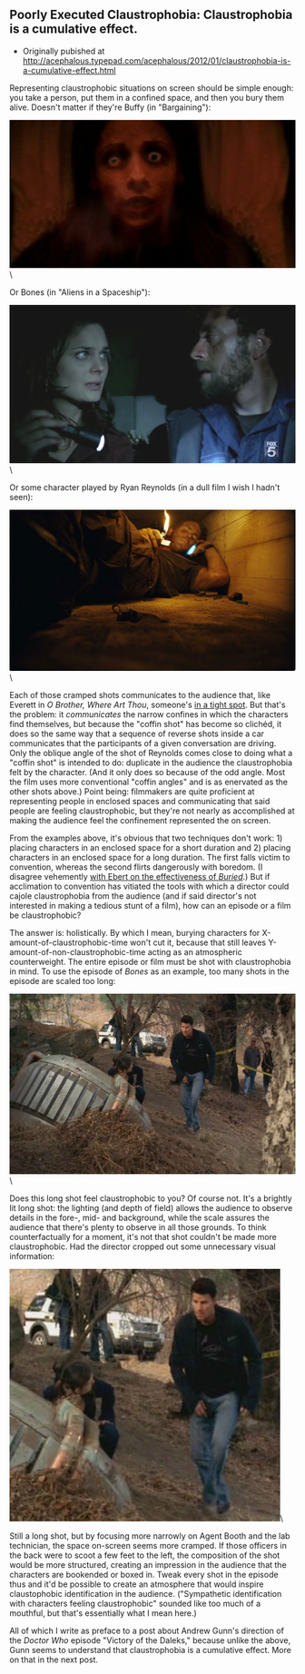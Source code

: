 ## Poorly Executed Claustrophobia: Claustrophobia is a cumulative effect.

 * Originally pubished at http://acephalous.typepad.com/acephalous/2012/01/claustrophobia-is-a-cumulative-effect.html

Representing claustrophobic situations on screen should be simple enough: you take a person, put them in a confined space, and then you bury them alive. Doesn't matter if they're Buffy (in "Bargaining"):

![Figure 01](../../images/themes/poorly-executed-claustrophobia/01.jpg)\ 

Or Bones (in "Aliens in a Spaceship"):

![Figure 02](../../images/themes/poorly-executed-claustrophobia/02.jpg)\ 

Or some character played by Ryan Reynolds (in a dull film I wish I hadn't seen):

![Figure 03](../../images/themes/poorly-executed-claustrophobia/03.jpg)\ 

Each of those cramped shots communicates to the audience that, like Everett in *O Brother, Where Art Thou*, someone's [in a tight spot](http://www.youtube.com/watch?v=tPImdMknAO4). But that's the problem: it *communicates* the narrow confines in which the characters find themselves, but because the "coffin shot" has become so clichéd, it does so the same way that a sequence of reverse shots inside a car communicates that the participants of a given conversation are driving. Only the oblique angle of the shot of Reynolds comes close to doing what a "coffin shot" is intended to do: duplicate in the audience the claustrophobia felt by the character. (And it only does so because of the odd angle. Most the film uses more conventional "coffin angles" and is as enervated as the other shots above.) Point being: filmmakers are quite proficient at representing people in enclosed spaces and communicating that said people are feeling claustrophobic, but they're not nearly as accomplished at making the audience feel the confinement represented the on screen.

From the examples above, it's obvious that two techniques don't work: 1) placing characters in an enclosed space for a short duration and 2) placing characters in an enclosed space for a long duration. The first falls victim to convention, whereas the second flirts dangerously with boredom. (I disagree vehemently [with Ebert on the effectiveness of *Buried*](http://rogerebert.suntimes.com/apps/pbcs.dll/article?AID=/20100922/REVIEWS/100929996).) But if acclimation to convention has vitiated the tools with which a director could cajole claustrophobia from the audience (and if said director's not interested in making a tedious stunt of a film), how can an episode or a film be claustrophobic?

The answer is: holistically. By which I mean, burying characters for X-amount-of-claustrophobic-time won't cut it, because that still leaves Y-amount-of-non-claustrophobic-time acting as an atmospheric counterweight. The entire episode or film must be shot with claustrophobia in mind. To use the episode of *Bones* as an example, too many shots in the episode are scaled too long:

![Figure 04](../../images/themes/poorly-executed-claustrophobia/04.jpg)\ 

Does this long shot feel claustrophobic to you? Of course not. It's a brightly lit long shot: the lighting (and depth of field) allows the audience to observe details in the fore-, mid- and background, while the scale assures the audience that there's plenty to observe in all those grounds. To think counterfactually for a moment, it's not that shot couldn't be made more claustrophobic. Had the director cropped out some unnecessary visual information:

![Figure 05](../../images/themes/poorly-executed-claustrophobia/05.jpg)\ 

Still a long shot, but by focusing more narrowly on Agent Booth and the lab technician, the space on-screen seems more cramped. If those officers in the back were to scoot a few feet to the left, the composition of the shot would be more structured, creating an impression in the audience that the characters are bookended or boxed in. Tweak every shot in the episode thus and it'd be possible to create an atmosphere that would inspire claustophobic identification in the audience. ("Sympathetic identification with characters feeling claustrophobic" sounded like too much of a mouthful, but that's essentially what I mean here.)

All of which I write as preface to a post about Andrew Gunn's direction of the *Doctor Who* episode "Victory of the Daleks," because unlike the above, Gunn seems to understand that claustrophobia is a cumulative effect. More on that in the next post.

